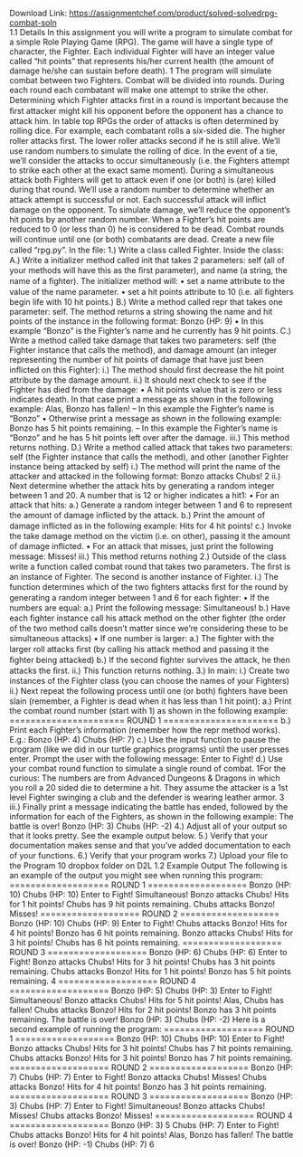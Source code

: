 Download Link: https://assignmentchef.com/product/solved-solvedrpg-combat-soln
<br>
1.1 Details In this assignment you will write a program to simulate combat for a simple Role Playing Game (RPG). The game will have a single type of character, the Fighter. Each individual Fighter will have an integer value called “hit points” that represents his/her current health (the amount of damage he/she can sustain before death). 1 The program will simulate combat between two Fighters. Combat will be divided into rounds. During each round each combatant will make one attempt to strike the other. Determining which Fighter attacks ﬁrst in a round is important because the ﬁrst attacker might kill his opponent before the opponent has a chance to attack him. In table top RPGs the order of attacks is often determined by rolling dice. For example, each combatant rolls a six-sided die. The higher roller attacks ﬁrst. The lower roller attacks second if he is still alive. We’ll use random numbers to simulate the rolling of dice. In the event of a tie, we’ll consider the attacks to occur simultaneously (i.e. the Fighters attempt to strike each other at the exact same moment). During a simultaneous attack both Fighters will get to attack even if one (or both) is (are) killed during that round. We’ll use a random number to determine whether an attack attempt is successful or not. Each successful attack will inﬂict damage on the opponent. To simulate damage, we’ll reduce the opponent’s hit points by another random number. When a Fighter’s hit points are reduced to 0 (or less than 0) he is considered to be dead. Combat rounds will continue until one (or both) combatants are dead. Create a new ﬁle called “rpg.py”. In the ﬁle: 1.) Write a class called Fighter. Inside the class: A.) Write a initializer method called init that takes 2 parameters: self (all of your methods will have this as the ﬁrst parameter), and name (a string, the name of a ﬁghter). The initializer method will: • set a name attribute to the value of the name parameter. • set a hit points attribute to 10 (i.e. all ﬁghters begin life with 10 hit points.) B.) Write a method called repr that takes one parameter: self. The method returns a string showing the name and hit points of the instance in the following format: Bonzo (HP: 9) • In this example “Bonzo” is the Fighter’s name and he currently has 9 hit points. C.) Write a method called take damage that takes two parameters: self (the Fighter instance that calls the method), and damage amount (an integer representing the number of hit points of damage that have just been inﬂicted on this Fighter): i.) The method should ﬁrst decrease the hit point attribute by the damage amount. ii.) It should next check to see if the Fighter has died from the damage: • A hit points value that is zero or less indicates death. In that case print a message as shown in the following example: Alas, Bonzo has fallen! – In this example the Fighter’s name is “Bonzo” • Otherwise print a message as shown in the following example: Bonzo has 5 hit points remaining. – In this example the Fighter’s name is “Bonzo” and he has 5 hit points left over after the damage. iii.) This method returns nothing. D.) Write a method called attack that takes two parameters: self (the Fighter instance that calls the method), and other (another Fighter instance being attacked by self) i.) The method will print the name of the attacker and attacked in the following format: Bonzo attacks Chubs! 2 ii.) Next determine whether the attack hits by generating a random integer between 1 and 20. A number that is 12 or higher indicates a hit1: • For an attack that hits: a.) Generate a random integer between 1 and 6 to represent the amount of damage inﬂicted by the attack. b.) Print the amount of damage inﬂicted as in the following example: Hits for 4 hit points! c.) Invoke the take damage method on the victim (i.e. on other), passing it the amount of damage inﬂicted. • For an attack that misses, just print the following message: Misses! iii.) This method returns nothing 2.) Outside of the class write a function called combat round that takes two parameters. The ﬁrst is an instance of Fighter. The second is another instance of Fighter. i.) The function determines which of the two ﬁghters attacks ﬁrst for the round by generating a random integer between 1 and 6 for each ﬁghter: • If the numbers are equal: a.) Print the following message: Simultaneous! b.) Have each ﬁghter instance call his attack method on the other ﬁghter (the order of the two method calls doesn’t matter since we’re considering these to be simultaneous attacks) • If one number is larger: a.) The ﬁghter with the larger roll attacks ﬁrst (by calling his attack method and passing it the ﬁghter being attacked) b.) If the second ﬁghter survives the attack, he then attacks the ﬁrst. ii.) This function returns nothing. 3.) In main: i.) Create two instances of the Fighter class (you can choose the names of your Fighters) ii.) Next repeat the following process until one (or both) ﬁghters have been slain (remember, a Fighter is dead when it has less than 1 hit point): a.) Print the combat round number (start with 1) as shown in the following example: ====================== ROUND 1 ====================== b.) Print each Fighter’s information (remember how the repr method works). E.g.: Bonzo (HP: 4) Chubs (HP: 7) c.) Use the input function to pause the program (like we did in our turtle graphics programs) until the user presses enter. Prompt the user with the following message: Enter to Fight! d.) Use your combat round function to simulate a single round of combat. 1For the curious: The numbers are from Advanced Dungeons &amp; Dragons in which you roll a 20 sided die to determine a hit. They assume the attacker is a 1st level Fighter swinging a club and the defender is wearing leather armor. 3 iii.) Finally print a message indicating the battle has ended, followed by the information for each of the Fighters, as shown in the following example: The battle is over! Bonzo (HP: 3) Chubs (HP: -2) 4.) Adjust all of your output so that it looks pretty. See the example output below. 5.) Verify that your documentation makes sense and that you’ve added documentation to each of your functions. 6.) Verify that your program works 7.) Upload your ﬁle to the Program 10 dropbox folder on D2L 1.2 Example Output The following is an example of the output you might see when running this program: =================== ROUND 1 =================== Bonzo (HP: 10) Chubs (HP: 10) Enter to Fight! Simultaneous! Bonzo attacks Chubs! Hits for 1 hit points! Chubs has 9 hit points remaining. Chubs attacks Bonzo! Misses! =================== ROUND 2 =================== Bonzo (HP: 10) Chubs (HP: 9) Enter to Fight! Chubs attacks Bonzo! Hits for 4 hit points! Bonzo has 6 hit points remaining. Bonzo attacks Chubs! Hits for 3 hit points! Chubs has 6 hit points remaining. =================== ROUND 3 =================== Bonzo (HP: 6) Chubs (HP: 6) Enter to Fight! Bonzo attacks Chubs! Hits for 3 hit points! Chubs has 3 hit points remaining. Chubs attacks Bonzo! Hits for 1 hit points! Bonzo has 5 hit points remaining. 4 =================== ROUND 4 =================== Bonzo (HP: 5) Chubs (HP: 3) Enter to Fight! Simultaneous! Bonzo attacks Chubs! Hits for 5 hit points! Alas, Chubs has fallen! Chubs attacks Bonzo! Hits for 2 hit points! Bonzo has 3 hit points remaining. The battle is over! Bonzo (HP: 3) Chubs (HP: -2) Here is a second example of running the program: =================== ROUND 1 =================== Bonzo (HP: 10) Chubs (HP: 10) Enter to Fight! Bonzo attacks Chubs! Hits for 3 hit points! Chubs has 7 hit points remaining. Chubs attacks Bonzo! Hits for 3 hit points! Bonzo has 7 hit points remaining. =================== ROUND 2 =================== Bonzo (HP: 7) Chubs (HP: 7) Enter to Fight! Bonzo attacks Chubs! Misses! Chubs attacks Bonzo! Hits for 4 hit points! Bonzo has 3 hit points remaining. =================== ROUND 3 =================== Bonzo (HP: 3) Chubs (HP: 7) Enter to Fight! Simultaneous! Bonzo attacks Chubs! Misses! Chubs attacks Bonzo! Misses! =================== ROUND 4 =================== Bonzo (HP: 3) 5 Chubs (HP: 7) Enter to Fight! Chubs attacks Bonzo! Hits for 4 hit points! Alas, Bonzo has fallen! The battle is over! Bonzo (HP: -1) Chubs (HP: 7) 6